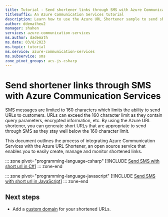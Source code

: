 ```yaml
---
title: Tutorial - Send shortener links through SMS with Azure Communication Services
titleSuffix: An Azure Communication Services tutorial
description: Learn how to use the Azure URL Shortener sample to send short links through SMS.
author: ddematheu2
manager: shahen
services: azure-communication-services
ms.author: dademath
ms.date: 03/8/2023
ms.topic: tutorial
ms.service: azure-communication-services
ms.subservice: sms
zone_pivot_groups: acs-js-csharp
---
```


# Send shortener links through SMS with Azure Communication Services


SMS messages are limited to 160 characters which limits the ability to send URLs to customers. URLs can exceed the 160 character limit as they contain query parameters, encrypted information, etc. By using the Azure URL shortener, you can generate short URLs that are appropriate to send through SMS as they stay well below the 160 character limit. 

This document outlines the process of integrating Azure Communication Services with the Azure URL Shortener, an open source service that enables you to easily create, manage and monitor shortened links.

::: zone pivot="programming-language-csharp"
[!INCLUDE [Send SMS with short url in C#](./includes/url-shortener-csharp.md)]
::: zone-end

::: zone pivot="programming-language-javascript"
[!INCLUDE [Send SMS with short url in JavaScript](./includes/url-shortener-js.md)]
::: zone-end

## Next steps

- Add a [custom domain](https://github.com/microsoft/AzUrlShortener/wiki/How-to-Add-a-Custom-Domain) for your shortened URLs.

